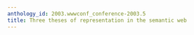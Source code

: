 ```yaml
---
anthology_id: 2003.wwwconf_conference-2003.5
title: Three theses of representation in the semantic web
---
```

